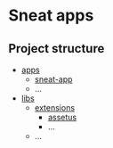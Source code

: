 # Sneat apps


## Project structure

- [apps](apps)
  - [sneat-app](apps/sneat-app)
  - ...
- [libs](libs)
  - [extensions](libs/extensions)
    - [assetus](libs/extensions/assetus)
    - ...
  - ...